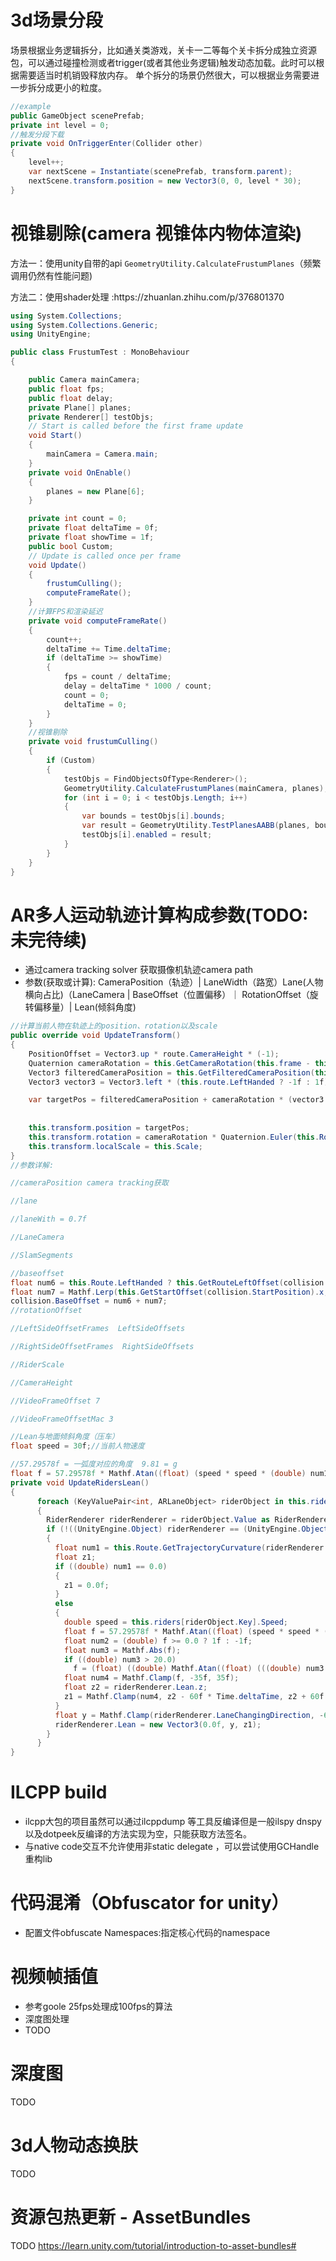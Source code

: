 # 3d场景分段
场景根据业务逻辑拆分，比如通关类游戏，关卡一二等每个关卡拆分成独立资源包，可以通过碰撞检测或者trigger(或者其他业务逻辑)触发动态加载。此时可以根据需要适当时机销毁释放内存。
单个拆分的场景仍然很大，可以根据业务需要进一步拆分成更小的粒度。
```C#
//example
public GameObject scenePrefab;
private int level = 0;
//触发分段下载
private void OnTriggerEnter(Collider other)
{
    level++;
    var nextScene = Instantiate(scenePrefab, transform.parent);
    nextScene.transform.position = new Vector3(0, 0, level * 30);
}
```

# 视锥剔除(camera 视锥体内物体渲染)
方法一：使用unity自带的api ```GeometryUtility.CalculateFrustumPlanes```（频繁调用仍然有性能问题)
<p>方法二：使用shader处理 :<a>https://zhuanlan.zhihu.com/p/376801370</a>
</p>

```C#
using System.Collections;
using System.Collections.Generic;
using UnityEngine;

public class FrustumTest : MonoBehaviour
{

    public Camera mainCamera;
    public float fps;
    public float delay;
    private Plane[] planes;
    private Renderer[] testObjs;
    // Start is called before the first frame update
    void Start()
    {
        mainCamera = Camera.main;
    }
    private void OnEnable()
    {
        planes = new Plane[6];
    }

    private int count = 0;
    private float deltaTime = 0f;
    private float showTime = 1f;
    public bool Custom;
    // Update is called once per frame
    void Update()
    {
        frustumCulling();
        computeFrameRate();
    }
    //计算FPS和渲染延迟
    private void computeFrameRate()
    {
        count++;
        deltaTime += Time.deltaTime;
        if (deltaTime >= showTime)
        {
            fps = count / deltaTime;
            delay = deltaTime * 1000 / count;
            count = 0;
            deltaTime = 0;
        }
    }
    //视锥剔除
    private void frustumCulling()
    {
        if (Custom)
        {
            testObjs = FindObjectsOfType<Renderer>();
            GeometryUtility.CalculateFrustumPlanes(mainCamera, planes);
            for (int i = 0; i < testObjs.Length; i++)
            {
                var bounds = testObjs[i].bounds;
                var result = GeometryUtility.TestPlanesAABB(planes, bounds);
                testObjs[i].enabled = result;
            }
        }
    }
}

```

# AR多人运动轨迹计算构成参数(TODO:未完待续)
* 通过camera tracking solver 获取摄像机轨迹camera path
* 参数(获取或计算): CameraPosition（轨迹）| LaneWidth（路宽）Lane(人物横向占比)（LaneCamera | BaseOffset（位置偏移）｜ RotationOffset（旋转偏移量）| Lean(倾斜角度)
```C# 
//计算当前人物在轨迹上的position、rotation以及scale
public override void UpdateTransform()
{
    PositionOffset = Vector3.up * route.CameraHeight * (-1);
    Quaternion cameraRotation = this.GetCameraRotation(this.frame - this.FrameIndexDistanceCorrection);
    Vector3 filteredCameraPosition = this.GetFilteredCameraPosition(this.frame - this.FrameIndexDistanceCorrection);
    Vector3 vector3 = Vector3.left * (this.route.LeftHanded ? -1f : 1f) * (this.LaneWidth * (this.Lane + this.LaneCamera) - this.BaseOffset);

    var targetPos = filteredCameraPosition + cameraRotation * (vector3 + this.PositionOffset);
    
    
    this.transform.position = targetPos;
    this.transform.rotation = cameraRotation * Quaternion.Euler(this.RotationOffset) * Quaternion.Euler(this.Lean);
    this.transform.localScale = this.Scale;
}
//参数详解:

//cameraPosition camera tracking获取

//lane   

//laneWith = 0.7f

//LaneCamera

//SlamSegments

//baseoffset
float num6 = this.Route.LeftHanded ? this.GetRouteLeftOffset(collision.Frame) : this.GetRouteRightOffset(collision.Frame);
float num7 = Mathf.Lerp(this.GetStartOffset(collision.StartPosition).x, 0.0f, collision.Distance / 200f);
collision.BaseOffset = num6 + num7;  
//rotationOffset

//LeftSideOffsetFrames  LeftSideOffsets

//RightSideOffsetFrames  RightSideOffsets

//RiderScale 

//CameraHeight

//VideoFrameOffset 7

//VideoFrameOffsetMac 3

//Lean与地面倾斜角度（压车）
float speed = 30f;//当前人物速度

//57.29578f = 一弧度对应的角度  9.81 = g
float f = 57.29578f * Mathf.Atan((float) (speed * speed * (double) num1 / 9.81));
private void UpdateRidersLean()
{
      foreach (KeyValuePair<int, ARLaneObject> riderObject in this.riderObjects)
      {
        RiderRenderer riderRenderer = riderObject.Value as RiderRenderer;
        if (!((UnityEngine.Object) riderRenderer == (UnityEngine.Object) null))
        {
          float num1 = this.Route.GetTrajectoryCurvature(riderRenderer.Frame) + riderRenderer.Curvature;
          float z1;
          if ((double) num1 == 0.0)
          {
            z1 = 0.0f;
          }
          else
          {
            double speed = this.riders[riderObject.Key].Speed;
            float f = 57.29578f * Mathf.Atan((float) (speed * speed * (double) num1 / 9.81));
            float num2 = (double) f >= 0.0 ? 1f : -1f;
            float num3 = Mathf.Abs(f);
            if ((double) num3 > 20.0)
              f = (float) ((double) Mathf.Atan((float) (((double) num3 - 20.0) / 10.5)) * 10.5 + 20.0) * num2;
            float num4 = Mathf.Clamp(f, -35f, 35f);
            float z2 = riderRenderer.Lean.z;
            z1 = Mathf.Clamp(num4, z2 - 60f * Time.deltaTime, z2 + 60f * Time.deltaTime);
          }
          float y = Mathf.Clamp(riderRenderer.LaneChangingDirection, -6f, 6f);
          riderRenderer.Lean = new Vector3(0.0f, y, z1);
        }
      }
}

```
# ILCPP build 
- ilcpp大包的项目虽然可以通过ilcppdump 等工具反编译但是一般ilspy dnspy以及dotpeek反编译的方法实现为空，只能获取方法签名。
- 与native code交互不允许使用非static delegate ，可以尝试使用GCHandle重构lib

# 代码混淆（Obfuscator for unity）
- 配置文件obfuscate Namespaces:指定核心代码的namespace
# 视频帧插值
- 参考goole 25fps处理成100fps的算法
- 深度图处理
- TODO
# 深度图
TODO
# 3d人物动态换肤
TODO
# 资源包热更新 - AssetBundles
TODO
https://learn.unity.com/tutorial/introduction-to-asset-bundles#
